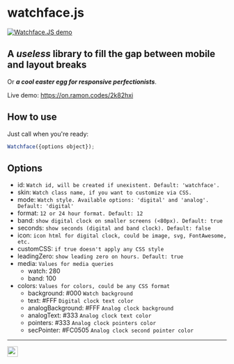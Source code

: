 # watchface.js

[![Watchface.JS demo](https://raw.githubusercontent.com/ramonszo/watchface.js/master/preview.gif)](https://on.ramon.codes/2k82hxi)

## A *useless* library to fill the gap between mobile and layout breaks
Or ***a cool easter egg for responsive perfectionists***. 

Live demo: https://on.ramon.codes/2k82hxi

## How to use
Just call when you're ready: 

```js
Watchface({options object});
```

## Options
* id: `Watch id, will be created if unexistent. Default: 'watchface'.`
* skin: `Watch class name, if you want to customize via CSS.`
* mode: `Watch style. Available options: 'digital' and 'analog'. Default: 'digital'`
* format: `12 or 24 hour format. Default: 12`
* band: `show digital clock on smaller screens (<80px). Default: true`
* seconds: `show seconds (digital and band clock). Default: false`
* icon: `icon html for digital clock, could be image, svg, FontAwesome, etc.`
* customCSS: `if true doesn't apply any CSS style`
* leadingZero: `show leading zero on hours. Default: true`
* media: `Values for media queries`
    - watch: 280
    - band: 100
* colors: `Values for colors, could be any CSS format`
    - background: #000 `Watch background`
    - text: #FFF `Digital clock text color`
    - analogBackground: #FFF `Analog clock background`
    - analogText: #333 `Analog clock text color`
    - pointers: #333 `Analog clock pointers color`
    - secPointer: #FC0505 `Analog clock second pointer color`

---

<a href="https://ramon.codes" target="_blank">
  <img src="https://ws.ramon.codes/hit.svg?referrer=github.com&title=GitHub%20/%20watchface.js&location=https://github.com/ramonszo/watchface.js" width="24" height="24" />
</a>
